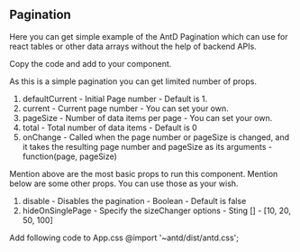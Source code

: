 ## Pagination ##

Here you can get simple example of the AntD Pagination which can use for react tables or other data arrays without the help of backend APIs.

Copy the code and add to your component.


As this is a simple pagination you can get limited number of props.

1. defaultCurrent - Initial Page number - Default is 1.
2. current -  Current page number - You can set your own.
3. pageSize - Number of data items per page - You can set your own.
4. total - Total number of data items - Default is 0
5. onChange - Called when the page number or pageSize is changed, and it takes the resulting page number and pageSize as its arguments - function(page, pageSize)

Mention above are the most basic props to run this component. Mention below are some other props. You can use those as your wish.

1. disable - Disables the pagination - Boolean - Default is false
2. hideOnSinglePage - Specify the sizeChanger options - Sting [] - [10, 20, 50, 100]

Add following code to App.css
@import '~antd/dist/antd.css';
